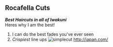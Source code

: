 Rocafella Cuts
---
***Best Haircuts in all of Iwakuni***  
Heres why I am the best!
1. I can do the best fades you've ever seen
2. *Crispiest* line ups
![simplecut](allero.github.io/RocafellaCuts/4B857E13-7AE6-4948-B9BE-F37F65292E63.jpeg)
<http://japan.com/>
